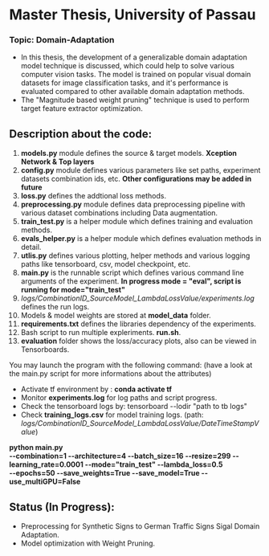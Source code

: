 

# Master Thesis, University of Passau
### Topic: Domain-Adaptation
- In this thesis, the development of a generalizable domain adaptation model technique is discussed, which could help to solve various computer vision tasks. The model is trained on popular visual domain datasets for image classification tasks, and it's performance is evaluated compared to other available domain adaptation methods.
-  The "Magnitude based weight pruning" technique is used to perform target feature extractor optimization.

## Description about the code: 
1.  **models.py** module defines the source & target models. **Xception Network & Top layers**
2.  **config.py** module defines various parameters like set paths, experiment datasets combination ids, etc. **Other configurations may be added in future**
3.  **loss.py** defines the addtional loss methods.
4.  **preprocessing.py** module defines data preprocessing pipeline with various dataset combinations including Data augmentation. 
5. **train_test.py** is a helper module which defines training and evaluation methods.
6. **evals_helper.py** is a helper module which defines evaluation methods in detail. 
7. **utlis.py** defines various plotting, helper methods and various logging paths like tensorboard, csv, model checkpoint, etc.
8. **main.py** is the runnable script which defines various command line arguments of the experiment. **In progress mode = "eval", script is running for mode="train_test"**
9. *logs/CombinationID_SourceModel_LambdaLossValue/experiments.log* defines the run logs.
10. Models & model weights are stored at **model_data** folder.
11. **requirements.txt** defines the libraries dependency of the experiments.
12. Bash script  to run multiple expleriments. **run.sh**.
13. **evaluation** folder shows the loss/accuracy plots, also can be viewed in Tensorboards.

You may launch the program with the following command: (have a look at the main.py script for more informations about the attributes)

- Activate tf environment by : **conda activate tf**
-  Monitor **experiments.log** for log paths and script progress.
- Check the tensorboard logs by: tensorboard --lodir "path to  tb logs"
- Check **training_logs.csv** for model training logs. (path: *logs/CombinationID_SourceModel_LambdaLossValue/DateTimeStampValue*)


**python main.py  
--combination=1
--architecture=4
--batch_size=16
--resize=299
--learning_rate=0.0001
--mode="train_test"
--lambda_loss=0.5  
--epochs=50
--save_weights=True
--save_model=True 
--use_multiGPU=False**

## Status (In Progress):
  - Preprocessing for Synthetic Signs to German Traffic Signs Sigal Domain Adaptation.
  - Model optimization with Weight Pruning.
